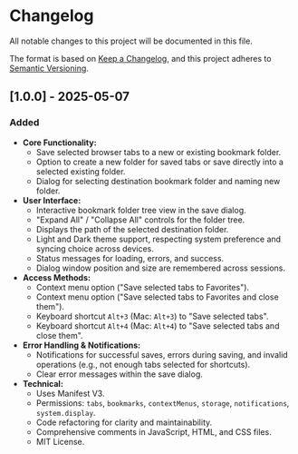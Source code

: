 # Changelog
All notable changes to this project will be documented in this file.

The format is based on [Keep a Changelog](https://keepachangelog.com/en/1.0.0/),
and this project adheres to [Semantic Versioning](https://semver.org/spec/v2.0.0.html).

## [1.0.0] - 2025-05-07

### Added
- **Core Functionality:**
    - Save selected browser tabs to a new or existing bookmark folder.
    - Option to create a new folder for saved tabs or save directly into a selected existing folder.
    - Dialog for selecting destination bookmark folder and naming new folder.
- **User Interface:**
    - Interactive bookmark folder tree view in the save dialog.
    - "Expand All" / "Collapse All" controls for the folder tree.
    - Displays the path of the selected destination folder.
    - Light and Dark theme support, respecting system preference and syncing choice across devices.
    - Status messages for loading, errors, and success.
    - Dialog window position and size are remembered across sessions.
- **Access Methods:**
    - Context menu option ("Save selected tabs to Favorites").
    - Context menu option ("Save selected tabs to Favorites and close them").
    - Keyboard shortcut `Alt+3` (Mac: `Alt+3`) to "Save selected tabs".
    - Keyboard shortcut `Alt+4` (Mac: `Alt+4`) to "Save selected tabs and close them".
- **Error Handling & Notifications:**
    - Notifications for successful saves, errors during saving, and invalid operations (e.g., not enough tabs selected for shortcuts).
    - Clear error messages within the save dialog.
- **Technical:**
    - Uses Manifest V3.
    - Permissions: `tabs`, `bookmarks`, `contextMenus`, `storage`, `notifications`, `system.display`.
    - Code refactoring for clarity and maintainability.
    - Comprehensive comments in JavaScript, HTML, and CSS files.
    - MIT License.